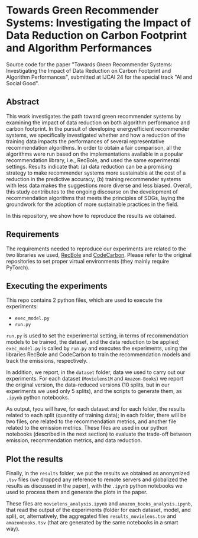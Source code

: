# Towards Green Recommender Systems: Investigating the Impact of Data Reduction on Carbon Footprint and Algorithm Performances

Source code for the paper "Towards Green Recommender Systems: Investigating the Impact of Data Reduction on Carbon Footprint and Algorithm Performances", submitted at IJCAI 24 for the special track "AI and Social Good".

## Abstract

This work investigates the path toward green recommender systems by examining the impact of data reduction on both algorithm performance and carbon footprint. In the pursuit of developing energyefficient recommender systems, we specifically investigated whether and how a reduction of the training data impacts the performances of several representative recommendation algorithms. In order to obtain a fair comparison, all the algorithms were run based on the implementations available in a popular recommendation library, i.e., RecBole, and used the same experimental settings. Results indicate that: (a) data reduction can be a promising strategy to make recommender systems more sustainable at the cost of a reduction in the predictive accuracy; (b) training recommender systems with less data makes the suggestions more diverse and less biased. Overall, this study contributes to the ongoing discourse on the development of recommendation algorithms that meets the principles of SDGs, laying the groundwork for the adoption of more sustainable practices in the field.

In this repository, we show how to reproduce the results we obtained.

## Requirements

The requirements needed to reproduce our experiments are related to the two libraries we used, [RecBole](https://recbole.io/docs/) and [CodeCarbon](https://mlco2.github.io/codecarbon/).
Please refer to the original repositories to set proper virtual environments (they mainly require PyTorch).

## Executing the experiments

This repo contains 2 python files, which are used to execute the experiments:
- `exec_model.py`
- `run.py`

`run.py` is used to set the experimental setting, in terms of recommendation models to be trained, the dataset, and the data reduction to be applied; `exec_model.py` is called by `run.py` and executes the experiments, using the libraries RecBole and CodeCarbon to train the recommendation models and track the emissions, respectively.

In addition, we report, in the `dataset` folder, data we used to carry out our experiments. For each dataset (`Movielens1M` and `Amazon-Books`) we report the original version, the data-reduced versions (10 splits, but in our experiments we used only 5 splits), and the scripts to generate them, as `.ipynb` python notebooks.

As output, tyou will have, for each dataset and for each folder, the results related to each split (quantity of training data); in each folder, there will be two files, one related to the recommendation metrics, and another file related to the emission metrics. These files are used in our python notebooks (described in the next section) to evaluate the trade-off between emission, recommendation metrics, and data reduction.

## Plot the results

Finally, in the `results` folder, we put the results we obtained as anonymized `.tsv` files (we dropped any reference to remote servers and globalized the results as discussed in the paper), with the `.ipynb` python notebooks we used to process them and generate the plots in the paper.

These files are `movielens_analysis.ipynb` and `amazon_books_analysis.ipynb`, that read the output of the experiments (folder for each dataset, model, and spli), or, alternatively, the aggregated files `results_movielens.tsv` and `amazonbooks.tsv` (that are generated by the same notebooks in a smart way).